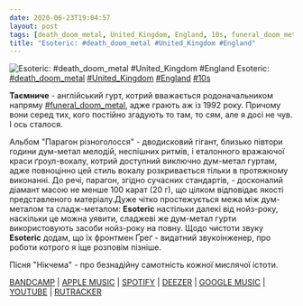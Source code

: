 ```yaml
---
date: 2020-06-23T19:04:57
layout: post
tags: [death_doom_metal, United_Kingdom, England, 10s, funeral_doom_metal]
title: "Esoteric: #death_doom_metal #United_Kingdom #England"
---
```

![Esoteric: #death_doom_metal #United_Kingdom #England](/assets/photos/photo_1002@23-06-2020_19-04-56.jpg)
Esoteric: [#death_doom_metal](/tags/#death_doom_metal) [#United_Kingdom](/tags/#United_Kingdom) [#England](/tags/#England) [#10s](/tags/#10s)

**Таємниче** - англійський гурт, котрий вважається родоначальником напряму [#funeral_doom_metal](/tags/#funeral_doom_metal), адже грають аж із 1992 року. Причому вони серед тих, кого постійно згадують то там, то сям, але я досі не чув. І ось сталося.

Альбом &quot;Парагон різноголосся&quot; - дводисковий гігант, близько півтори години дум-метал мелодій, неспішних ритмів, і еталонного вражаючої краси ґроул-вокалу, котрий доступний виключно дум-метал гуртам, адже повноцінно цей стиль вокалу розкривається тільки в протяжному виконанні. До речі, парагон, згідно сучасних стандартів, - досконалий діамант масою не менше 100 карат (20 г), що цілком відповідає якості представленого матеріалу.Дуже чітко простежується межа між дум-металом та сладж-металом: **Esoteric** настільки далекі від нойз-року, наскільки це можна уявити, сладжеві же дум-метал гурти використовують засоби нойз-року на повну. Щодо чистоти звуку **Esoteric** додам, що їх фронтмен Ґреґ - видатний звукоінженер, про роботи котрого я іще розповім пізніше.

Пісня &quot;Нікчема&quot; - про безнадійну самотність кожної мислячої істоти.

[BANDCAMP](https://esoteric.bandcamp.com/album/paragon-of-dissonance) | [APPLE MUSIC](https://music.apple.com/ru/album/paragon-of-dissonance/id583570226) | [SPOTIFY](https://open.spotify.com/album/4PdxNSFleHsEJEUTxgKpI0) | [DEEZER](https://www.deezer.com/album/6151747?utm_source=deezer&amp;utm_content=album-6151747&amp;utm_term=1601611822_1592928202&amp;utm_medium=web) | [GOOGLE MUSIC](https://play.google.com/music/m/B5f7o4qwjdt3ji45dtdflgchu7i?t=Paragon_of_Dissonance_-_Esoteric) | [YOUTUBE](https://www.youtube.com/playlist?list=OLAK5uy_n0730oxJ0Tt17GzS8w-Q3u412JIEGHwjw) | [RUTRACKER](https://rutracker.org/forum/viewtopic.php?t=628763)